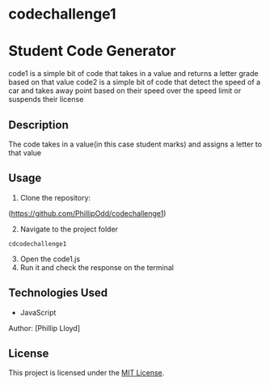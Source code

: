 # codechallenge1
# Student Code Generator

code1 is a simple bit of code that takes in a value and returns a letter grade based on that value
code2 is a simple bit of code that detect the speed of a car and takes away point based on their speed over the speed limit or suspends their license



## Description

The code takes in a value(in this case student marks) and assigns a letter to that value 

## Usage

1. Clone the repository:

(https://github.com/PhillipOdd/codechallenge1)

2. Navigate to the project folder

`cdcodechallenge1`

 3. Open the code1.js 
 4. Run it and check the response on the terminal

 


## Technologies Used

- JavaScript


Author: [Phillip Lloyd]

## License

This project is licensed under the [MIT License](LICENSE).
